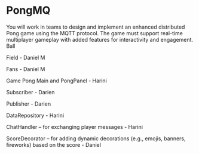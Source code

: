# PongMQ
You will work in teams to design and implement an enhanced distributed Pong game using the MQTT protocol. The game must support real-time multiplayer gameplay with added features for interactivity and engagement.
Ball

Field - Daniel M

Fans - Daniel M

Game Pong Main and PongPanel - Harini 

Subscriber - Darien

Publisher - Darien

DataRepository - Harini 

ChatHandler – for exchanging player messages - Harini

ScoreDecorator – for adding dynamic decorations (e.g., emojis, banners, fireworks) based on the score - Daniel
